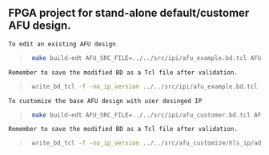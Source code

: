 ## FPGA project for stand-alone default/customer AFU design.

    To edit an existing AFU design
>
>   ```bash
>    make build-edt AFU_SRC_FILE=../../src/ipi/afu_example.bd.tcl AFU_IP_FILE=./add_afu_ip_path.tcl
>   ```

    Remember to save the modified BD as a Tcl file after validation.
>
>   ```bash
>    write_bd_tcl -f -no_ip_version ../../src/ipi/afu_example.bd.tcl
>   ```


    To customize the base AFU design with user desinged IP
>
>   ```bash
>    make build-edt AFU_SRC_FILE=../../src/ipi/afu_customer.bd.tcl AFU_IP_FILE=../../src/afu_customize/hls_ip/adder_axilite/add_afu_ip_path.tcl
>   ```

    Remember to save the modified BD as a Tcl file after validation.
>
>   ```bash
>    write_bd_tcl -f -no_ip_version ../../src/afu_customize/hls_ip/adder_axilite/afu_example.bd.tcl
>   ```

